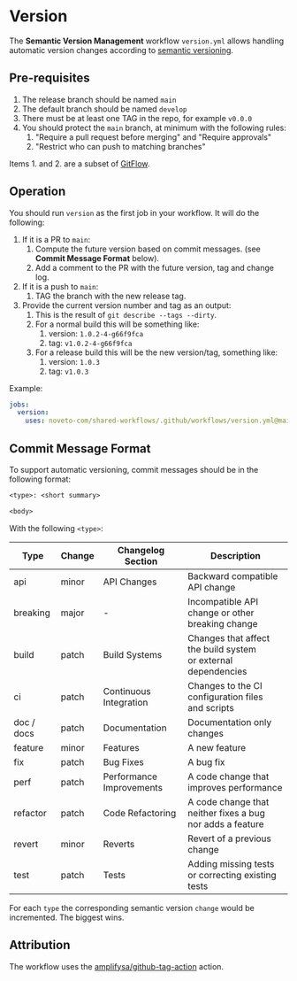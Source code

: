 # Version

The **Semantic Version Management** workflow `version.yml` allows handling automatic version changes according to [semantic versioning](https://semver.org).

## Pre-requisites

1. The release branch should be named `main`
2. The default branch should be named `develop`
3. There must be at least one TAG in the repo, for example `v0.0.0`
4. You should protect the `main` branch, at minimum with the following rules:
   1. "Require a pull request before merging" and "Require approvals"
   2. "Restrict who can push to matching branches"

Items 1. and 2. are a subset of [GitFlow](https://nvie.com/posts/a-successful-git-branching-model/).

## Operation

You should run `version` as the first job in your workflow.
It will do the following:

1. If it is a PR to `main`:
   1. Compute the future version based on commit messages. (see **Commit Message Format** below).
   2. Add a comment to the PR with the future version, tag and change log.
2. If it is a push to `main`:
   1. TAG the branch with the new release tag.
3. Provide the current version number and tag as an output:
   1. This is the result of `git describe --tags --dirty`.
   2. For a normal build this will be something like:
      1. version: `1.0.2-4-g66f9fca`
      2. tag: `v1.0.2-4-g66f9fca`
   3. For a release build this will be the new version/tag, something like:
      1. version: `1.0.3`
      2. tag: `v1.0.3`

Example:

``` yaml
jobs:
  version:
    uses: noveto-com/shared-workflows/.github/workflows/version.yml@main
```

## Commit Message Format

To support automatic versioning, commit messages should be in the following format:

```txt
<type>: <short summary>

<body>
```

With the following `<type>`:
  
| Type       | Change | Changelog Section        | Description                                                      |
|------------|--------|--------------------------|------------------------------------------------------------------|
| api        | minor  | API Changes              | Backward compatible API change                                   |
| breaking   | major  | -                        | Incompatible API change or other<br>breaking change              |
| build      | patch  | Build Systems            | Changes that affect the build system<br>or external dependencies |
| ci         | patch  | Continuous Integration   | Changes to the CI configuration files<br>and scripts             |
| doc / docs | patch  | Documentation            | Documentation only changes                                       |
| feature    | minor  | Features                 | A new feature                                                    |
| fix        | patch  | Bug Fixes                | A bug fix                                                        |
| perf       | patch  | Performance Improvements | A code change that improves performance                          |  
| refactor   | patch  | Code Refactoring         | A code change that neither fixes a bug<br>nor adds a feature     |  
| revert     | minor  | Reverts                  | Revert of a previous change                                      |
| test       | patch  | Tests                    | Adding missing tests or correcting existing tests                |

For each `type` the corresponding semantic version `change` would be incremented. The biggest wins.

## Attribution

The workflow uses the [amplifysa/github-tag-action](https://github.com/amplifysa/github-tag-action) action.
